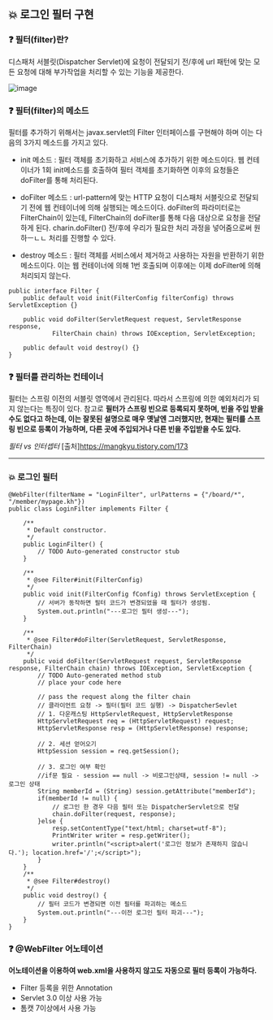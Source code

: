 ## 💥 로그인 필터 구현


### ❓  필터(filter)란?

디스패처 서블릿(Dispatcher Servlet)에 요청이 전달되기 전/후에 url 패턴에 맞는 모든 요청에 대해 부가작업을 처리할 수 있는 기능을 제공한다.

![image](https://github.com/user-attachments/assets/ed2c5ce4-6c17-444c-a123-1c39e073c427)


### ❓  필터(filter)의 메소드

필터를 추가하기 위해서는 javax.servlet의 Filter 인터페이스를 구현해야 하며 이는 다음의 3가지 메소드를 가지고 있다.
 - init 메소드
	: 필터 객체를 초기화하고 서비스에 추가하기 위한 메소드이다. 웹 컨테이너가 1회 init메소드를 호출하여 필터 객체를 초기화하면 이후의 요청들은 doFilter를 통해 처리된다.    
	
 - doFilter 메소드
	: url-pattern에 맞는 HTTP 요청이 디스패처 서블릿으로 전달되기 전에 웹 컨테이너에 의해 실행되는 메소드이다. doFilter의 파라미터로는 FilterChain이 있는데, FilterChain의 doFilter를 
	통해 다음 대상으로 요청을 전달하게 된다. charin.doFilter() 전/후에 우리가 필요한 처리 과정을 넣어줌으로써 원하ㅡㄴㄴ 처리를 진행할 수 있다.    
	
 - destroy 메소드
	: 필터 객체를 서비스에서 제거하고 사용하는 자원을 반환하기 위한 메소드이다. 이는 웹 컨테이너에 의해 1번 호출되며 이후에는 이제 doFilter에 의해 처리되지 않는다.    
	
	
```
public interface Filter {
    public default void init(FilterConfig filterConfig) throws ServletException {}

    public void doFilter(ServletRequest request, ServletResponse response,
            FilterChain chain) throws IOException, ServletException;

    public default void destroy() {}
}
```


### ❓  필터를 관리하는 컨테이너

필터는 스프링 이전의 서블릿 영역에서 관리된다. 따라서 스프링에 의한 예외처리가 되지 않는다는 특징이 있다.
참고로 **필터가 스프링 빈으로 등록되지 못하며, 빈을 주입 받을 수도 없다고 하는데, 이는 잘못된 설명으로 매우 옛날엔 그러했지만, 현재는 필터를 스프링 빈으로 등록이 가능하며, 다른 곳에 주입되거나 다른 빈을 주입받을 수도 있다.**

*필터 vs 인터셉터*
[출처]https://mangkyu.tistory.com/173


--------------------------------

### 💥 로그인 필터 
```
@WebFilter(filterName = "LoginFilter", urlPatterns = {"/board/*", "/member/mypage.kh"})
public class LoginFilter implements Filter {

    /**
     * Default constructor. 
     */
    public LoginFilter() {
        // TODO Auto-generated constructor stub
    }
    
    /**
     * @see Filter#init(FilterConfig)
     */
    public void init(FilterConfig fConfig) throws ServletException {
    	// 서버가 동작하면 필터 코드가 변경되었을 때 필터가 생성됨.
    	System.out.println("---로그인 필터 생성---");
    }

    /**
     * @see Filter#doFilter(ServletRequest, ServletResponse, FilterChain)
     */
    public void doFilter(ServletRequest request, ServletResponse response, FilterChain chain) throws IOException, ServletException {
    	// TODO Auto-generated method stub
    	// place your code here
    	
    	// pass the request along the filter chain
    	// 클라이언트 요청 -> 필터(필터 코드 실행) -> DispatcherSevlet
    	// 1. 다운캐스팅 HttpServletRequest, HttpServletResponse
    	HttpServletRequest req = (HttpServletRequest) request;
    	HttpServletResponse resp = (HttpServletResponse) response;
    	
    	// 2. 세션 얻어오기
    	HttpSession session = req.getSession();
    	
    	// 3. 로그인 여부 확인
    	//if문 필요 - session == null -> 비로그인상태, session != null -> 로그인 상태
    	String memberId = (String) session.getAttribute("memberId");
    	if(memberId != null) {
    		// 로그인 한 경우 다음 필터 또는 DispatcherServlet으로 전달
    		chain.doFilter(request, response);
    	}else {
    		resp.setContentType("text/html; charset=utf-8");
    		PrintWriter writer = resp.getWriter();
    		writer.println("<script>alert('로그인 정보가 존재하지 않습니다.'); location.href='/';</script>");
    	}
    }
	/**
	 * @see Filter#destroy()
	 */
	public void destroy() {
		// 필터 코드가 변경되면 이전 필터를 파괴하는 메소드
		System.out.println("---이전 로그인 필터 파괴---");
	}
}
```

### ❓ @WebFilter 어노테이션

**어노테이션을 이용하여 web.xml을 사용하지 않고도 자동으로 필터 등록이 가능하다.**    
 - Filter 등록을 위한 Annotation
 - Servlet 3.0 이상 사용 가능
 - 톰캣 7이상에서 사용 가능
	
	
	
